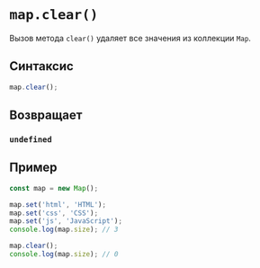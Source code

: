 # `map.clear()`

Вызов метода `clear()` удаляет все значения из коллекции `Map`.

## Синтаксис

```js
map.clear();
```

## Возвращает

### `undefined`

## Пример

```js
const map = new Map();

map.set('html', 'HTML');
map.set('css', 'CSS');
map.set('js', 'JavaScript');
console.log(map.size); // 3

map.clear();
console.log(map.size); // 0
```
